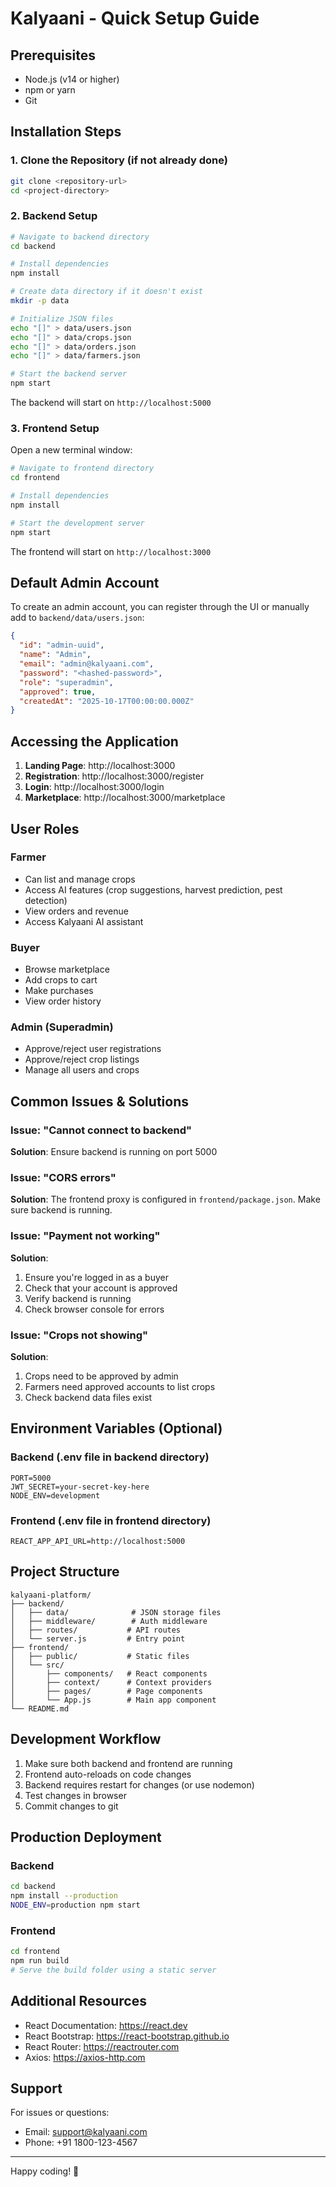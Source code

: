 # Kalyaani - Quick Setup Guide

## Prerequisites

- Node.js (v14 or higher)
- npm or yarn
- Git

## Installation Steps

### 1. Clone the Repository (if not already done)
```bash
git clone <repository-url>
cd <project-directory>
```

### 2. Backend Setup

```bash
# Navigate to backend directory
cd backend

# Install dependencies
npm install

# Create data directory if it doesn't exist
mkdir -p data

# Initialize JSON files
echo "[]" > data/users.json
echo "[]" > data/crops.json
echo "[]" > data/orders.json
echo "[]" > data/farmers.json

# Start the backend server
npm start
```

The backend will start on `http://localhost:5000`

### 3. Frontend Setup

Open a new terminal window:

```bash
# Navigate to frontend directory
cd frontend

# Install dependencies
npm install

# Start the development server
npm start
```

The frontend will start on `http://localhost:3000`

## Default Admin Account

To create an admin account, you can register through the UI or manually add to `backend/data/users.json`:

```json
{
  "id": "admin-uuid",
  "name": "Admin",
  "email": "admin@kalyaani.com",
  "password": "<hashed-password>",
  "role": "superadmin",
  "approved": true,
  "createdAt": "2025-10-17T00:00:00.000Z"
}
```

## Accessing the Application

1. **Landing Page**: http://localhost:3000
2. **Registration**: http://localhost:3000/register
3. **Login**: http://localhost:3000/login
4. **Marketplace**: http://localhost:3000/marketplace

## User Roles

### Farmer
- Can list and manage crops
- Access AI features (crop suggestions, harvest prediction, pest detection)
- View orders and revenue
- Access Kalyaani AI assistant

### Buyer
- Browse marketplace
- Add crops to cart
- Make purchases
- View order history

### Admin (Superadmin)
- Approve/reject user registrations
- Approve/reject crop listings
- Manage all users and crops

## Common Issues & Solutions

### Issue: "Cannot connect to backend"
**Solution**: Ensure backend is running on port 5000

### Issue: "CORS errors"
**Solution**: The frontend proxy is configured in `frontend/package.json`. Make sure backend is running.

### Issue: "Payment not working"
**Solution**: 
1. Ensure you're logged in as a buyer
2. Check that your account is approved
3. Verify backend is running
4. Check browser console for errors

### Issue: "Crops not showing"
**Solution**: 
1. Crops need to be approved by admin
2. Farmers need approved accounts to list crops
3. Check backend data files exist

## Environment Variables (Optional)

### Backend (.env file in backend directory)
```env
PORT=5000
JWT_SECRET=your-secret-key-here
NODE_ENV=development
```

### Frontend (.env file in frontend directory)
```env
REACT_APP_API_URL=http://localhost:5000
```

## Project Structure

```
kalyaani-platform/
├── backend/
│   ├── data/              # JSON storage files
│   ├── middleware/        # Auth middleware
│   ├── routes/           # API routes
│   └── server.js         # Entry point
├── frontend/
│   ├── public/           # Static files
│   └── src/
│       ├── components/   # React components
│       ├── context/      # Context providers
│       ├── pages/        # Page components
│       └── App.js        # Main app component
└── README.md
```

## Development Workflow

1. Make sure both backend and frontend are running
2. Frontend auto-reloads on code changes
3. Backend requires restart for changes (or use nodemon)
4. Test changes in browser
5. Commit changes to git

## Production Deployment

### Backend
```bash
cd backend
npm install --production
NODE_ENV=production npm start
```

### Frontend
```bash
cd frontend
npm run build
# Serve the build folder using a static server
```

## Additional Resources

- React Documentation: https://react.dev
- React Bootstrap: https://react-bootstrap.github.io
- React Router: https://reactrouter.com
- Axios: https://axios-http.com

## Support

For issues or questions:
- Email: support@kalyaani.com
- Phone: +91 1800-123-4567

---

Happy coding! 🌾
